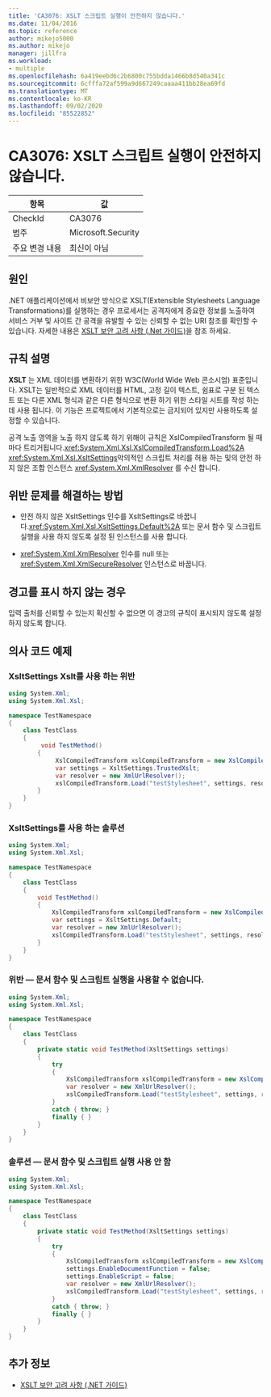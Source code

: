 ```yaml
---
title: 'CA3076: XSLT 스크립트 실행이 안전하지 않습니다.'
ms.date: 11/04/2016
ms.topic: reference
author: mikejo5000
ms.author: mikejo
manager: jillfra
ms.workload:
- multiple
ms.openlocfilehash: 6a419eebd6c2b6800c755bdda1466b8d540a341c
ms.sourcegitcommit: 6cfffa72af599a9d667249caaaa411bb28ea69fd
ms.translationtype: MT
ms.contentlocale: ko-KR
ms.lasthandoff: 09/02/2020
ms.locfileid: "85522852"
---
```

# <a name="ca3076-insecure-xslt-script-execution"></a>CA3076: XSLT 스크립트 실행이 안전하지 않습니다.

|항목|값|
|-|-|
|CheckId|CA3076|
|범주|Microsoft.Security|
|주요 변경 내용|최신이 아님|

## <a name="cause"></a>원인

.NET 애플리케이션에서 비보안 방식으로 XSLT(Extensible Stylesheets Language Transformations)를 실행하는 경우 프로세서는 공격자에게 중요한 정보를 노출하여 서비스 거부 및 사이트 간 공격을 유발할 수 있는 신뢰할 수 없는 URI 참조를 확인할 수 있습니다. 자세한 내용은 [XSLT 보안 고려 사항 (.Net 가이드)](/dotnet/standard/data/xml/xslt-security-considerations)을 참조 하세요.

## <a name="rule-description"></a>규칙 설명

**XSLT** 는 XML 데이터를 변환하기 위한 W3C(World Wide Web 콘소시엄) 표준입니다. XSLT는 일반적으로 XML 데이터를 HTML, 고정 길이 텍스트, 쉼표로 구분 된 텍스트 또는 다른 XML 형식과 같은 다른 형식으로 변환 하기 위한 스타일 시트를 작성 하는 데 사용 됩니다. 이 기능은 프로젝트에서 기본적으로는 금지되어 있지만 사용하도록 설정할 수 있습니다.

공격 노출 영역을 노출 하지 않도록 하기 위해이 규칙은 XslCompiledTransform 될 때마다 트리거됩니다.<xref:System.Xml.Xsl.XslCompiledTransform.Load%2A> <xref:System.Xml.Xsl.XsltSettings>악의적인 스크립트 처리를 허용 하는 및의 안전 하지 않은 조합 인스턴스 <xref:System.Xml.XmlResolver> 를 수신 합니다.

## <a name="how-to-fix-violations"></a>위반 문제를 해결하는 방법

- 안전 하지 않은 XsltSettings 인수를 XsltSettings로 바꿉니다.<xref:System.Xml.Xsl.XsltSettings.Default%2A> 또는 문서 함수 및 스크립트 실행을 사용 하지 않도록 설정 된 인스턴스를 사용 합니다.

- <xref:System.Xml.XmlResolver> 인수를 null 또는 <xref:System.Xml.XmlSecureResolver> 인스턴스로 바꿉니다.

## <a name="when-to-suppress-warnings"></a>경고를 표시 하지 않는 경우

입력 출처를 신뢰할 수 있는지 확신할 수 없으면 이 경고의 규칙이 표시되지 않도록 설정하지 않도록 합니다.

## <a name="pseudo-code-examples"></a>의사 코드 예제

### <a name="violation-that-uses-xsltsettingstrustedxslt"></a>XsltSettings Xslt를 사용 하는 위반

```csharp
using System.Xml;
using System.Xml.Xsl;

namespace TestNamespace
{
    class TestClass
    {
         void TestMethod()
        {
             XslCompiledTransform xslCompiledTransform = new XslCompiledTransform();
             var settings = XsltSettings.TrustedXslt;
             var resolver = new XmlUrlResolver();
             xslCompiledTransform.Load("testStylesheet", settings, resolver); // warn
        }
    }
}
```

### <a name="solution-that-uses-xsltsettingsdefault"></a>XsltSettings를 사용 하는 솔루션

```csharp
using System.Xml;
using System.Xml.Xsl;

namespace TestNamespace
{
    class TestClass
    {
        void TestMethod()
        {
            XslCompiledTransform xslCompiledTransform = new XslCompiledTransform();
            var settings = XsltSettings.Default;
            var resolver = new XmlUrlResolver();
            xslCompiledTransform.Load("testStylesheet", settings, resolver);
        }
    }
}
```

### <a name="violationmdashdocument-function-and-script-execution-not-disabled"></a>위반 &mdash; 문서 함수 및 스크립트 실행을 사용할 수 없습니다.

```csharp
using System.Xml;
using System.Xml.Xsl;

namespace TestNamespace
{
    class TestClass
    {
        private static void TestMethod(XsltSettings settings)
        {
            try
            {
                XslCompiledTransform xslCompiledTransform = new XslCompiledTransform();
                var resolver = new XmlUrlResolver();
                xslCompiledTransform.Load("testStylesheet", settings, resolver); // warn
            }
            catch { throw; }
            finally { }
        }
    }
}
```

### <a name="solutionmdashdisable-document-function-and-script-execution"></a>솔루션 &mdash; 문서 함수 및 스크립트 실행 사용 안 함

```csharp
using System.Xml;
using System.Xml.Xsl;

namespace TestNamespace
{
    class TestClass
    {
        private static void TestMethod(XsltSettings settings)
        {
            try
            {
                XslCompiledTransform xslCompiledTransform = new XslCompiledTransform();
                settings.EnableDocumentFunction = false;
                settings.EnableScript = false;
                var resolver = new XmlUrlResolver();
                xslCompiledTransform.Load("testStylesheet", settings, resolver);
            }
            catch { throw; }
            finally { }
        }
    }
}
```

## <a name="see-also"></a>추가 정보

- [XSLT 보안 고려 사항 (.NET 가이드)](/dotnet/standard/data/xml/xslt-security-considerations)

